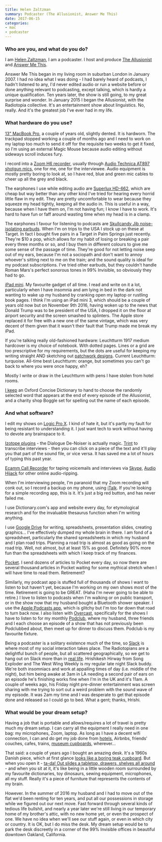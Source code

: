 ```yaml
---
title: Helen Zaltzman
summary: Podcaster (The Allusionist, Answer Me This)
date: 2017-06-15
categories:
- mac
- podcaster
---
```


### Who are you, and what do you do?

I am [Helen Zaltzman](http://helenzaltzman.com/ "Helen's website."), I am a podcaster. I host and produce [The Allusionist](http://theallusionist.org/ "Helen's podcast about linguistics.") and [Answer Me This](http://answermethispodcast.com/ "Helen and Olly's comedy podcast.").
 
Answer Me This began in my living room in suburban London in January 2007. I had no idea what I was doing - I had barely heard of podcasts, I hadn't listened to any, I'd never edited audio or run a website before or done anything relevant to podcasting, except talking, which is hardly a unique qualification. Ten years later, the show is still going, to my great surprise and wonder. In January 2015 I began the Allusionist, with the Radiotopia collective. It's an entertainment show about linguistics. No, really. And it's the greatest job I've ever had in my life.

### What hardware do you use?

[13" MacBook Pro][macbook-pro], a couple of years old, slightly dented. It is hardworn. The trackpad stopped working a couple of months ago and I need to work on my laptop too much to send it off for the requisite two weeks to get it fixed, so I'm using an external Magic Mouse because audio editing without sideways scroll induces fury. 
 
I record into a [Zoom H6 recorder][h6], usually through [Audio Technica AT897 shotgun mics][at897], one for me, one for the interviewee. Audio equipment is mostly pretty boring to look at, so I have red, blue and green mic cables to cheer up all the grey and black.
 
The earphones I use while editing audio are [Superlux HD-662][hd-662-f], which are cheap but way better than any other kind I've tried for hearing every horrid little flaw in my edit. They are pretty uncomfortable to wear because they squeeze my head tightly, keeping all the audio in. This is useful in a way, because when I have them on, I'm not having fun; I know I have to work. It's hard to have fun or faff around wasting time when my head is in a clamp.
 
The earphones I favour for listening to podcasts are [Skullcandy Jib noise-isolating earbuds][jib]. When I'm on trips to the USA I stock up on these at Target. In fact I bought five pairs in a Target in Palm Springs just recently. They're $10 a pop, which allows for my habit of losing or breaking a pair every three months or so, and I buy them in different colours to give me some sense of the passage of time. They're good for not letting noise seep out of my ears, because I'm not a sociopath and don't want to annoy whoever's sitting next to me on the train; and the sound quality is ideal for my podcast subscriptions. I've tried other earbuds, but they couldn't handle Roman Mars's perfect sonorous tones in 99% Invisible, so obviously they had to go. 
 
[iPad mini][ipad-mini-3]. My favourite gadget of all time. I read and write on it a lot, particularly when I have insomnia and am lying in bed in the dark not wanting to wake up my husband by cranking open my laptop or rustling book pages. I think I'm using an iPad mini 3, which should be a couple of years old now but on November 9th 2016, having woken up to the news that Donald Trump was to be president of the USA, I dropped it on the floor at airport security and the screen smashed to splinters. The Apple store replaced it for free with a new one of the same vintage, which was very decent of them given that it wasn't their fault that Trump made me break my iPad.
 
If you're talking really old-fashioned hardware: Leuchtturm 1917 medium hardcover is my choice of notebook. With dotted pages. Lines or a grid are too prescriptive for my requirements, but the dots are useful for keeping my writing straight AND sketching out [patchwork designs](http://helenzaltzman.com/100percentok/ "Helen's patchwork post."). Current Leuchtturm: turquoise. All-time best Leuchtturm: orange, but sometimes you can't go back to where you were once happy, eh?
 
Mostly I write or draw in the Leuchtturm with pens I have stolen from hotel rooms. 
 
[I keep](https://www.instagram.com/p/9GDDV-F-Lz/ "Helen's Instagram photo of her dictionary.") an Oxford Concise Dictionary to hand to choose the randomly selected word that appears at the end of every episode of the Allusionist, and a charity shop Boggle set for spelling out the name of each episode. 

### And what software?

I edit my shows on [Logic Pro X][logic-pro]. I kind of hate it, but it's partly my fault for being resistant to understanding it. I just want tech to work without having to devote any brainspace to it.
 
[Izotope plugins][rx] - the Dialogue De-Noiser is actually magic. [Trint][] to transcribe interviews - then you can click on a piece of the text and it'll play you that part of the sound file, or vice versa. It has saved me a lot of hours of typing this past year. 
 
[Ecamm Call Recorder][call-recorder] for taping voicemails and interviews via [Skype][], [Audio Hijack][audio-hijack] for other online audio-ripping. 
 
When I'm interviewing people, I'm paranoid that my Zoom recording will conk out, so I record a backup on my phone, using [iTalk][italk-recorder-premium-ios]. If you're looking for a simple recording app, this is it. It's just a big red button, and has never failed me.
 
I use Dictionary.com's app and website every day, for etymological research and for the invaluable thesaurus function when I'm writing anything.
 
I use [Google Drive][google-drive] for writing, spreadsheets, presentation slides, creating graphics... I've effectively dumped my whole brain in there. I am fond of a spreadsheet, particularly the shared spreadsheets in which my husband and I plan road trips. Planning a road trip is almost as good as going on the road trip. Well, not almost, but at least 15% as good. Definitely 90% more fun than the spreadsheets with which I keep track of my finances.
 
[Pocket][]. I send dozens of articles to Pocket every day, so now there are several thousand articles in Pocket waiting for some mythical stretch when I will have time to read them. Retirement?
 
Similarly, my podcast app is stuffed full of thousands of shows I want to listen to but haven't yet, because I'm working on my own shows most of the time. Retirement is going to be GREAT. (Haha I'm never going to be able to retire.) I love to listen to podcasts when I'm walking or on public transport, or in the show now that my husband bought a Bluetooth shower speaker. I use the [Apple Podcasts app][podcasts-ios], which is glitchy but I'm too far down that road to turn back now. I also listen with [Overcast][overcast-ios], specifically for the shows I have to listen to for my monthly [Podclub](http://helenzaltzman.com/podclub "Helen's podcast club."), where my husband, three friends and I each choose an episode of a show that has not previously been Podclubbed about, then meet up for dinner to discuss them. Podclub is my favourite fixture. 
 
Being a podcaster is a solitary existence much of the time, so [Slack][] is where most of my social interaction takes place. The Radiotopians are a delightful bunch of people, but all scattered geographically, so we get to hang out on Slack more than in [real life](https://twitter.com/romanmars/status/665026047599972352 "Roman's photo tweet of the Radiotopia crew."). Hrishikesh Hirway from Song Exploder and The West Wing Weekly is my regular late night Slack buddy. We're both insomniacs and work at appalling times of day (i.e. middle of the night), but him being awake at 3am in LA needing a second pair of ears on an episode he's finishing works fine when I'm in the UK and it's 11am. A couple of weeks ago, his Friday night pre-dinner entertainment was screen sharing with me trying to sort out a weird problem with the sound wave of my episode. It was 2am my time and I was desperate to get that episode done and released so I could go to bed. What a gent; thanks, Hrishi. 

### What would be your dream setup?

Having a job that is portable and allows/requires a lot of travel is pretty much my dream setup. I can carry all the equipment I really need in one bag: my microphones, Zoom, laptop. As long as I have a decent wifi connection, I can and do get my job done from [hotels](https://www.instagram.com/p/BE0YFNvF-AQ/ "Helen's Instagram photo of her hotel podcast setup."), Airbnbs, friends' couches, cafes, trains, [museum cupboards](https://www.instagram.com/p/BJacmtiBCMM/ "An Instagram photo of Helen's recording setup in the British Museum."), wherever... 
 
That said: a couple of years ago I bought an amazing desk. It's a 1960s Danish piece, which at first glance [looks like a boring teak cupboard](https://www.instagram.com/p/5m8bo6F-Jm/ "Helen's Instagram photo of her closed-up desk."). But when you open it - [ta-da! Out slides a tabletop, drawers, shelves all around](https://www.instagram.com/p/5m8f2oF-Jz/ "Helen's Instagram photo of her opened-up desk.") - and when you sit at it, it's like being in a little wooden room surrounded by my favourite dictionaries, toy dinosaurs, sewing equipment, microphones, all my stuff. Really it's a piece of furniture that represents the contents of my brain. 
 
However. In the summer of 2016 my husband and I had to move out of the flat we'd been renting for ten years, and put all our possessions in storage while we figured out our next move. Fast forward through several kinds of tedious life bullshit, and nearly a year later we're still living in our temporary home of my brother's attic, with no new home yet, or even the prospect of one. We have no idea when we'll see our stuff again, or even in which city or country. It is OK, but I do miss the desk. My dream setup would be to park the desk discreetly in a corner of the 99% Invisible offices in beautiful downtown Oakland, California.

[at897]: https://www.audio-technica.com/cms/wired_mics/9aeff7bd1ee954dc/index.html/ "A line and gradient condenser micrphone."
[audio-hijack]: https://www.rogueamoeba.com/audiohijack/ "Software for recording any audio source on a Mac."
[call-recorder]: https://www.ecamm.com/mac/callrecorder/ "Software for recording Skype conversations."
[google-drive]: https://drive.google.com/ "A cloud storage service."
[h6]: https://zoomcorp.com/en/us/handheld-recorders/handheld-recorders/h6-audio-recorder/ "A portable six-track recorder."
[hd-662-f]: https://www.amazon.com/Superlux-HD-662-Closed-Studio-Headphones/dp/B007IV7OBM "Over-the-ear headphones."
[ipad-mini-3]: https://en.wikipedia.org/wiki/IPad_Mini_3 "A 7.9 inch tablet device with a Retina screen."
[italk-recorder-premium-ios]: https://itunes.apple.com/WebObjects/MZStore.woa/wa/viewSoftware?id=296271871 "An audio recording app."
[jib]: https://www.amazon.com/Skullcandy-Noise-Isolating-Black-Earbuds/dp/B00U57WIYO/ "In-ear headphones."
[logic-pro]: https://www.apple.com/logic-pro/ "A professional audio application for the Mac."
[macbook-pro]: https://www.apple.com/macbook-pro/ "A laptop."
[overcast-ios]: https://itunes.apple.com/us/app/overcast-podcast-player/id888422857 "A podcast app."
[pocket]: https://getpocket.com/ "A service for storing links to look at later on."
[podcasts-ios]: https://itunes.apple.com/us/app/podcasts/id525463029 "An app for listening to podcasts."
[rx]: https://www.izotope.com/en/products/repair-and-edit/rx.html "Audio repair software."
[skype]: https://www.skype.com/en/ "Voice and video chat software."
[slack]: https://slack.com/ "A collaboration service."
[trint]: https://trint.com/ "A speech-to-text transcribing service."
